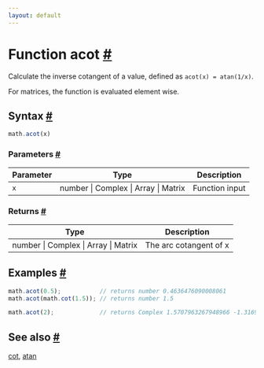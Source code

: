 ```yaml
---
layout: default
---
```


<h1 id="function-acot">Function acot <a href="#function-acot" title="Permalink">#</a></h1>

Calculate the inverse cotangent of a value, defined as `acot(x) = atan(1/x)`.

For matrices, the function is evaluated element wise.


<h2 id="syntax">Syntax <a href="#syntax" title="Permalink">#</a></h2>

```js
math.acot(x)
```

<h3 id="parameters">Parameters <a href="#parameters" title="Permalink">#</a></h3>

Parameter | Type | Description
--------- | ---- | -----------
`x` | number &#124; Complex &#124; Array &#124; Matrix | Function input

<h3 id="returns">Returns <a href="#returns" title="Permalink">#</a></h3>

Type | Description
---- | -----------
number &#124; Complex &#124; Array &#124; Matrix | The arc cotangent of x


<h2 id="examples">Examples <a href="#examples" title="Permalink">#</a></h2>

```js
math.acot(0.5);           // returns number 0.4636476090008061
math.acot(math.cot(1.5)); // returns number 1.5

math.acot(2);             // returns Complex 1.5707963267948966 -1.3169578969248166 i
```


<h2 id="see-also">See also <a href="#see-also" title="Permalink">#</a></h2>

[cot](cot.html),
[atan](atan.html)


<!-- Note: This file is automatically generated from source code comments. Changes made in this file will be overridden. -->
